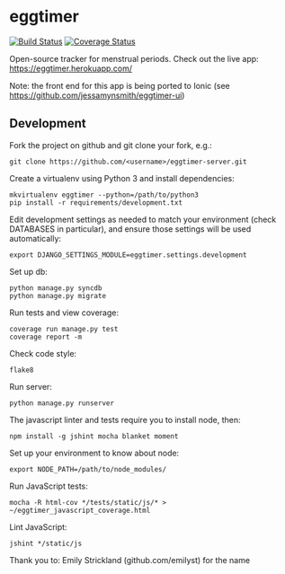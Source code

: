 eggtimer
==============

[![Build Status](https://circleci.com/gh/jessamynsmith/eggtimer.svg?style=shield)](https://circleci.com/gh/jessamynsmith/eggtimer)
[![Coverage Status](https://coveralls.io/repos/jessamynsmith/eggtimer/badge.svg?branch=master)](https://coveralls.io/r/jessamynsmith/eggtimer?branch=master)

Open-source tracker for menstrual periods. Check out the live app:
https://eggtimer.herokuapp.com/

Note: the front end for this app is being ported to Ionic (see https://github.com/jessamynsmith/eggtimer-ui)

Development
-----------

Fork the project on github and git clone your fork, e.g.:

    git clone https://github.com/<username>/eggtimer-server.git

Create a virtualenv using Python 3 and install dependencies:

    mkvirtualenv eggtimer --python=/path/to/python3
    pip install -r requirements/development.txt

Edit development settings as needed to match your environment (check DATABASES in particular),
and ensure those settings will be used automatically:

    export DJANGO_SETTINGS_MODULE=eggtimer.settings.development

Set up db:

    python manage.py syncdb
    python manage.py migrate

Run tests and view coverage:

    coverage run manage.py test
    coverage report -m

Check code style:

    flake8

Run server:

    python manage.py runserver
    
The javascript linter and tests require you to install node, then:

    npm install -g jshint mocha blanket moment

Set up your environment to know about node:

    export NODE_PATH=/path/to/node_modules/
    
Run JavaScript tests:

    mocha -R html-cov */tests/static/js/* > ~/eggtimer_javascript_coverage.html

Lint JavaScript:

    jshint */static/js


Thank you to:
Emily Strickland (github.com/emilyst) for the name
